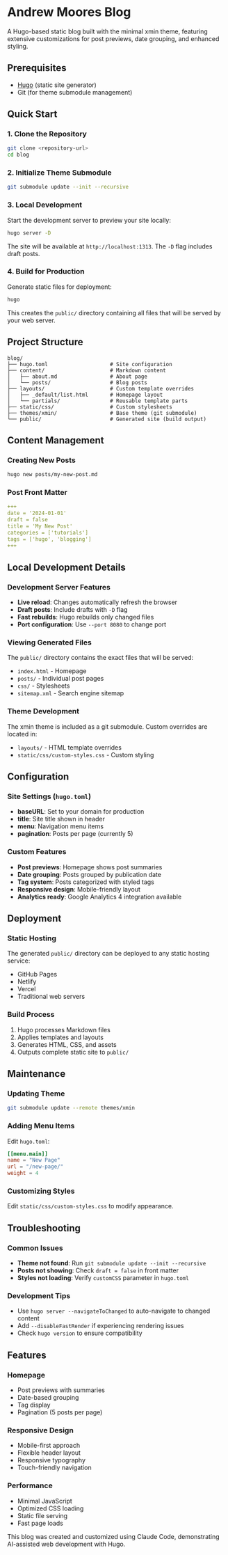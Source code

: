 # Andrew Moores Blog

A Hugo-based static blog built with the minimal xmin theme, featuring extensive customizations for post previews, date grouping, and enhanced styling.

## Prerequisites

- [Hugo](https://gohugo.io/installation/) (static site generator)
- Git (for theme submodule management)

## Quick Start

### 1. Clone the Repository
```bash
git clone <repository-url>
cd blog
```

### 2. Initialize Theme Submodule
```bash
git submodule update --init --recursive
```

### 3. Local Development
Start the development server to preview your site locally:
```bash
hugo server -D
```

The site will be available at `http://localhost:1313`. The `-D` flag includes draft posts.

### 4. Build for Production
Generate static files for deployment:
```bash
hugo
```

This creates the `public/` directory containing all files that will be served by your web server.

## Project Structure

```
blog/
├── hugo.toml                    # Site configuration
├── content/                     # Markdown content
│   ├── about.md                 # About page
│   └── posts/                   # Blog posts
├── layouts/                     # Custom template overrides
│   ├── _default/list.html       # Homepage layout
│   └── partials/                # Reusable template parts
├── static/css/                  # Custom stylesheets
├── themes/xmin/                 # Base theme (git submodule)
└── public/                      # Generated site (build output)
```

## Content Management

### Creating New Posts
```bash
hugo new posts/my-new-post.md
```

### Post Front Matter
```yaml
+++
date = '2024-01-01'
draft = false
title = 'My New Post'
categories = ['tutorials']
tags = ['hugo', 'blogging']
+++
```

## Local Development Details

### Development Server Features
- **Live reload**: Changes automatically refresh the browser
- **Draft posts**: Include drafts with `-D` flag
- **Fast rebuilds**: Hugo rebuilds only changed files
- **Port configuration**: Use `--port 8080` to change port

### Viewing Generated Files
The `public/` directory contains the exact files that will be served:
- `index.html` - Homepage
- `posts/` - Individual post pages
- `css/` - Stylesheets
- `sitemap.xml` - Search engine sitemap

### Theme Development
The xmin theme is included as a git submodule. Custom overrides are located in:
- `layouts/` - HTML template overrides
- `static/css/custom-styles.css` - Custom styling

## Configuration

### Site Settings (`hugo.toml`)
- **baseURL**: Set to your domain for production
- **title**: Site title shown in header
- **menu**: Navigation menu items
- **pagination**: Posts per page (currently 5)

### Custom Features
- **Post previews**: Homepage shows post summaries
- **Date grouping**: Posts grouped by publication date
- **Tag system**: Posts categorized with styled tags
- **Responsive design**: Mobile-friendly layout
- **Analytics ready**: Google Analytics 4 integration available

## Deployment

### Static Hosting
The generated `public/` directory can be deployed to any static hosting service:
- GitHub Pages
- Netlify
- Vercel
- Traditional web servers

### Build Process
1. Hugo processes Markdown files
2. Applies templates and layouts
3. Generates HTML, CSS, and assets
4. Outputs complete static site to `public/`

## Maintenance

### Updating Theme
```bash
git submodule update --remote themes/xmin
```

### Adding Menu Items
Edit `hugo.toml`:
```toml
[[menu.main]]
name = "New Page"
url = "/new-page/"
weight = 4
```

### Customizing Styles
Edit `static/css/custom-styles.css` to modify appearance.

## Troubleshooting

### Common Issues
- **Theme not found**: Run `git submodule update --init --recursive`
- **Posts not showing**: Check `draft = false` in front matter
- **Styles not loading**: Verify `customCSS` parameter in `hugo.toml`

### Development Tips
- Use `hugo server --navigateToChanged` to auto-navigate to changed content
- Add `--disableFastRender` if experiencing rendering issues
- Check `hugo version` to ensure compatibility

## Features

### Homepage
- Post previews with summaries
- Date-based grouping
- Tag display
- Pagination (5 posts per page)

### Responsive Design
- Mobile-first approach
- Flexible header layout
- Responsive typography
- Touch-friendly navigation

### Performance
- Minimal JavaScript
- Optimized CSS loading
- Static file serving
- Fast page loads

This blog was created and customized using Claude Code, demonstrating AI-assisted web development with Hugo.